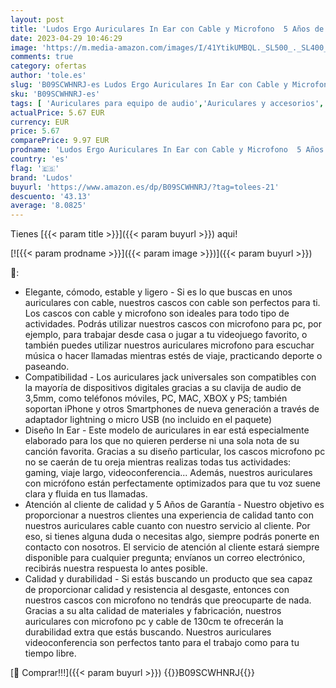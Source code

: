 ```yaml
---
layout: post
title: 'Ludos Ergo Auriculares In Ear con Cable y Microfono  5 Años de Garantía  Cascos con Cable Jack 3 5mm Auriculares Aislantes Ruido  Cascos Musica con Graves Potentes  Cascos para iPhone  Samsung  Mi'
date: 2023-04-29 10:46:29
image: 'https://m.media-amazon.com/images/I/41YtikUMBQL._SL500_._SL400_.jpg'
comments: true
category: ofertas
author: 'tole.es'
slug: 'B09SCWHNRJ-es Ludos Ergo Auriculares In Ear con Cable y Microfono 5 Años...'
sku: 'B09SCWHNRJ-es'
tags: [ 'Auriculares para equipo de audio','Auriculares y accesorios','Electrónica','iphone','ludos','🇪🇸', ]
actualPrice: 5.67 EUR
currency: EUR
price: 5.67
comparePrice: 9.97 EUR
prodname: 'Ludos Ergo Auriculares In Ear con Cable y Microfono  5 Años de Garantía  Cascos con Cable Jack 3 5mm Auriculares Aislantes Ruido  Cascos Musica con Graves Potentes  Cascos para iPhone  Samsung  Mi'
country: 'es'
flag: '🇪🇸'
brand: 'Ludos'
buyurl: 'https://www.amazon.es/dp/B09SCWHNRJ/?tag=tolees-21'
descuento: '43.13'
average: '8.0825'
---
```


Tienes [{{< param title >}}]({{< param buyurl >}}) aqui!

[![{{< param prodname >}}]({{< param image >}})]({{< param buyurl >}})

🔎:

- Elegante, cómodo, estable y ligero - Si es lo que buscas en unos auriculares con cable, nuestros cascos con cable son perfectos para ti. Los cascos con cable y microfono son ideales para todo tipo de actividades. Podrás utilizar nuestros cascos con microfono para pc, por ejemplo, para trabajar desde casa o jugar a tu videojuego favorito, o también puedes utilizar nuestros auriculares microfono para escuchar música o hacer llamadas mientras estés de viaje, practicando deporte o paseando.
- Compatibilidad - Los auriculares jack universales son compatibles con la mayoría de dispositivos digitales gracias a su clavija de audio de 3,5mm, como teléfonos móviles, PC, MAC, XBOX y PS; también soportan iPhone y otros Smartphones de nueva generación a través de adaptador lightning o micro USB (no incluido en el paquete)
- Diseño In Ear - Este modelo de auriculares in ear está especialmente elaborado para los que no quieren perderse ni una sola nota de su canción favorita. Gracias a su diseño particular, los cascos microfono pc no se caerán de tu oreja mientras realizas todas tus actividades: gaming, viaje largo, videoconferencia... Además, nuestros auriculares con micrófono están perfectamente optimizados para que tu voz suene clara y fluida en tus llamadas.
- Atención al cliente de calidad y 5 Años de Garantía - Nuestro objetivo es proporcionar a nuestros clientes una experiencia de calidad tanto con nuestros auriculares cable cuanto con nuestro servicio al cliente. Por eso, si tienes alguna duda o necesitas algo, siempre podrás ponerte en contacto con nosotros. El servicio de atención al cliente estará siempre disponible para cualquier pregunta; envíanos un correo electrónico, recibirás nuestra respuesta lo antes posible.
- Calidad y durabilidad - Si estás buscando un producto que sea capaz de proporcionar calidad y resistencia al desgaste, entonces con nuestros cascos con microfono no tendrás que preocuparte de nada. Gracias a su alta calidad de materiales y fabricación, nuestros auriculares con microfono pc y cable de 130cm te ofrecerán la durabilidad extra que estás buscando. Nuestros auriculares videoconferencia son perfectos tanto para el trabajo como para tu tiempo libre.

[🛒 Comprar!!!]({{< param buyurl >}})
{{<world>}}B09SCWHNRJ{{</world>}}
